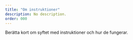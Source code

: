 ```yaml
---
title: "Om instruktioner" 
description: No description.
order: 000
---
```


Berätta kort om syftet med instruktioner och hur de fungerar.
